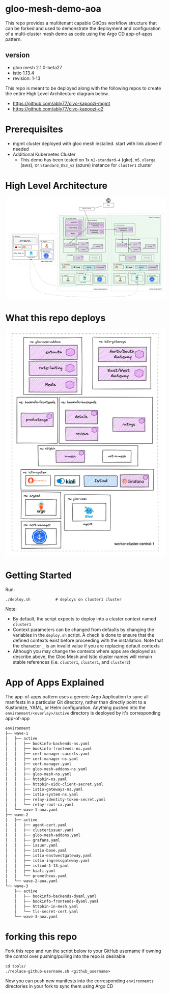 # gloo-mesh-demo-aoa
This repo provides a multitenant capable GitOps workflow structure that can be forked and used to demonstrate the deployment and configuration of a multi-cluster mesh demo as code using the Argo CD app-of-apps pattern.

## version 
- gloo mesh 2.1.0-beta27
- istio 1.13.4
- revision: 1-13

This repo is meant to be deployed along with the following repos to create the entire High Level Architecture diagram below.
- https://github.com/ably77/civo-kapoozi-mgmt
- https://github.com/ably77/civo-kapoozi-c2

# Prerequisites 
- mgmt cluster deployed with gloo mesh installed. start with link above if needed
- Additional Kubernetes Cluster
    - This demo has been tested on 1x `n2-standard-4` (gke), `m5.xlarge` (aws), or `Standard_DS3_v2` (azure) instance for `cluster1` cluster


# High Level Architecture
![High Level Architecture](images/aoa-fulla.png)

# What this repo deploys
![cluster1 components](images/aoa-cluster1a.png)

# Getting Started
Run:
```
./deploy.sh           # deploys on cluster1 cluster
```

Note:
- By default, the script expects to deploy into a cluster context named `cluster1`
- Context parameters can be changed from defaults by changing the variables in the `deploy.sh` script. A check is done to ensure that the defined contexts exist before proceeding with the installation. Note that the character `_` is an invalid value if you are replacing default contexts
- Although you may change the contexts where apps are deployed as describe above, the Gloo Mesh and Istio cluster names will remain stable references (i.e. `cluster1`, `cluster1`, and `cluster2`)

# App of Apps Explained
The app-of-apps pattern uses a generic Argo Application to sync all manifests in a particular Git directory, rather than directly point to a Kustomize, YAML, or Helm configuration. Anything pushed into the `environment/<overlay>/active` directory is deployed by it's corresponding app-of-app
```
environment
├── wave-1
│   ├── active
│   │   ├── bookinfo-backends-ns.yaml
│   │   ├── bookinfo-frontends-ns.yaml
│   │   ├── cert-manager-cacerts.yaml
│   │   ├── cert-manager-ns.yaml
│   │   ├── cert-manager.yaml
│   │   ├── gloo-mesh-addons-ns.yaml
│   │   ├── gloo-mesh-ns.yaml
│   │   ├── httpbin-ns.yaml
│   │   ├── httpbin-oidc-client-secret.yaml
│   │   ├── istio-gateways-ns.yaml
│   │   ├── istio-system-ns.yaml
│   │   ├── relay-identity-token-secret.yaml
│   │   └── relay-root-ca.yaml
│   └── wave-1-aoa.yaml
├── wave-2
│   ├── active
│   │   ├── agent-cert.yaml
│   │   ├── clusterissuer.yaml
│   │   ├── gloo-mesh-addons.yaml
│   │   ├── grafana.yaml
│   │   ├── issuer.yaml
│   │   ├── istio-base.yaml
│   │   ├── istio-eastwestgateway.yaml
│   │   ├── istio-ingressgateway.yaml
│   │   ├── istiod-1-13.yaml
│   │   ├── kiali.yaml
│   │   └── prometheus.yaml
│   └── wave-2-aoa.yaml
└── wave-3
    ├── active
    │   ├── bookinfo-backends-dyaml.yaml
    │   ├── bookinfo-frontends-dyaml.yaml
    │   ├── httpbin-in-mesh.yaml
    │   └── tls-secret-cert.yaml
    └── wave-3-aoa.yaml
```

# forking this repo
Fork this repo and run the script below to your GitHub username if owning the control over pushing/pulling into the repo is desirable
```
cd tools/
./replace-github-username.sh <github_username>
```
Now you can push new manifests into the corresponding `environments` directories in your fork to sync them using Argo CD
